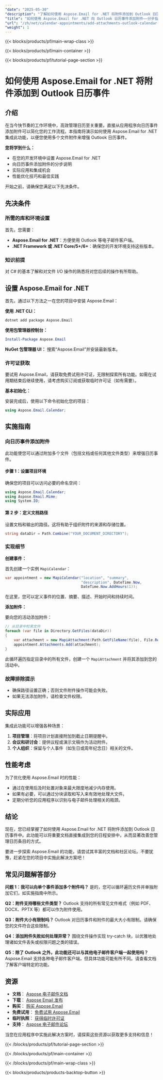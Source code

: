 ```yaml
---
"date": "2025-05-30"
"description": "了解如何使用 Aspose.Email for .NET 将附件添加到 Outlook 日历事件。本指南内容全面，涵盖设置、实施和优化技巧。"
"title": "如何使用 Aspose.Email for .NET 向 Outlook 日历事件添加附件——分步指南"
"url": "/zh/net/calendar-appointments/add-attachments-outlook-calendar-aspose-email/"
"weight": 1
---
```


{{< blocks/products/pf/main-wrap-class >}}

{{< blocks/products/pf/main-container >}}

{{< blocks/products/pf/tutorial-page-section >}}
# 如何使用 Aspose.Email for .NET 将附件添加到 Outlook 日历事件

## 介绍

在当今快节奏的工作环境中，高效管理日历至关重要。直接从应用程序向日历事件添加附件可以简化您的工作流程。本指南将演示如何使用 Aspose.Email for .NET 集成此功能，以便您使用多个文件附件来增强 Outlook 日历事件。

**您将学到什么：**
- 在您的开发环境中设置 Aspose.Email for .NET
- 向日历事件添加附件的分步说明
- 实际应用和集成机会
- 性能优化技巧和最佳实践

开始之前，请确保您满足以下先决条件。

## 先决条件

### 所需的库和环境设置
首先，您需要：
- **Aspose.Email for .NET**：方便使用 Outlook 等电子邮件客户端。
- **.NET Framework 或 .NET Core/5+/6+**：确保您的开发环境支持这些版本。

### 知识前提
对 C# 的基本了解和对文件 I/O 操作的熟悉将对您后续的操作有所帮助。

## 设置 Aspose.Email for .NET

首先，通过以下方法之一在您的项目中安装 Aspose.Email：

**使用 .NET CLI：**

```bash
dotnet add package Aspose.Email
```

**使用包管理器控制台：**

```powershell
Install-Package Aspose.Email
```

**NuGet 包管理器 UI：** 
搜索“Aspose.Email”并安装最新版本。

### 许可证获取

要试用 Aspose.Email，请获取免费试用许可证，无限制探索所有功能。如需在试用期结束后继续使用，请考虑购买订阅或获取临时许可证（如有需要）。

**基本初始化：**

安装完成后，使用以下命令初始化您的项目：

```csharp
using Aspose.Email.Calendar;
```

## 实施指南

### 向日历事件添加附件

此功能使您可以通过附加多个文件（包括文档或任何其他文件类型）来增强日历事件。

#### 步骤 1：设置项目环境

确保您的项目可以访问必要的命名空间：

```csharp
using Aspose.Email.Calendar;
using Aspose.Email.Mime;
using System.IO;
```

#### 第 2 步：定义文档路径

设置文档和输出的路径。这将有助于组织附件的来源和存储位置。

```csharp
string dataDir = Path.Combine("YOUR_DOCUMENT_DIRECTORY");
```

### 实现细节

**创建事件：**

首先创建一个实例 `MapiCalendar`：

```csharp
var appointment = new MapiCalendar("location", "summary", 
                                   "description", DateTime.Now, 
                                   DateTime.Now.AddHours(1));
```
在这里，您可以定义事件的位置、摘要、描述、开始时间和持续时间。

**添加附件：**

要向您的活动添加附件：

```csharp
// 从目录中检索文件
foreach (var file in Directory.GetFiles(dataDir))
{
    var attachment = new MapiAttachment(Path.GetFileName(file), File.ReadAllBytes(file));
    appointment.Attachments.Add(attachment);
}
```
此循环遍历指定目录中的所有文件，创建一个 `MapiAttachment` 并将其添加到您的活动中。

### 故障排除提示

- 确保路径设置正确；否则文件附件操作可能会失败。
- 如果无法添加附件，请检查文件权限。

## 实际应用

集成此功能可以增强各种场景：
1. **项目管理**：将项目计划直接附加到截止日期提醒中。
2. **会议和研讨会**：提供议程或演示文稿作为活动附件。
3. **个人组织**：保留与个人事件（如生日或周年纪念日）相关的文件。

## 性能考虑

为了优化使用 Aspose.Email 时的性能：
- 通过在使用后及时处置对象来最大限度地减少内存使用。
- 如果有必要，可以通过分块读取和写入来有效地处理大文件。
- 定期分析您的应用程序以识别与电子邮件处理相关的瓶颈。

## 结论

现在，您已经掌握了如何使用 Aspose.Email for .NET 将附件添加到 Outlook 日历事件中。此功能可以将重要文档直接集成到您的日程安排中，从而显著改善您管理日历条目的方式。

要进一步探索 Aspose.Email 的功能，请尝试其丰富的文档和社区论坛。不要犹豫，赶紧在您的项目中实施此解决方案吧！

## 常见问题解答部分

**问题 1：我可以向单个事件添加多个附件吗？**
是的，您可以循环遍历文件并单独附加它们，如实施指南中所示。

**Q2：附件支持哪些文件类型？**
Outlook 支持的所有常见文件格式（例如 PDF、DOCX、PPTX 等）都可以作为附件使用。

**Q3：附件大小有限制吗？**
Outlook 对日历事件和附件的最大大小有限制。请确保您的文件符合这些限制。

**Q4：添加附件失败如何处理异常？**
围绕文件操作实现 try-catch 块，以优雅地处理诸如文件丢失或权限问题之类的错误。

**Q5：除了 Outlook 之外，此功能还可以与其他电子邮件客户端一起使用吗？**
Aspose.Email 支持各种电子邮件客户端，但具体功能可能有所不同。请查看文档了解客户端特定的功能。

## 资源
- **文档**： [Aspose 电子邮件文档](https://reference.aspose.com/email/net/)
- **下载**： [Aspose Email 发布](https://releases.aspose.com/email/net/)
- **购买**： [购买 Aspose.Email](https://purchase.aspose.com/buy)
- **免费试用**： [免费试用 Aspose.Email](https://releases.aspose.com/email/net/)
- **临时执照**： [获得临时许可证](https://purchase.aspose.com/temporary-license/)
- **支持**： [Aspose 电子邮件论坛](https://forum.aspose.com/c/email/10)

当您在应用程序中实施此解决方案时，请探索这些资源以获取更多支持和信息！

{{< /blocks/products/pf/tutorial-page-section >}}

{{< /blocks/products/pf/main-container >}}

{{< /blocks/products/pf/main-wrap-class >}}

{{< blocks/products/products-backtop-button >}}
